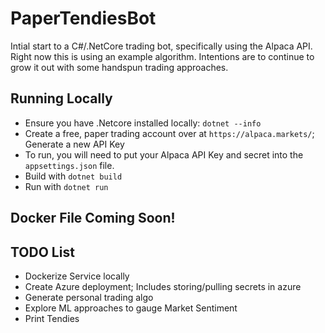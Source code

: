 ﻿# PaperTendiesBot
 Intial start to a C#/.NetCore trading bot, specifically using the Alpaca API. Right now this is using an example algorithm. Intentions are to continue to grow it out with some handspun trading approaches.
 
 ## Running Locally
 - Ensure you have .Netcore installed locally: `dotnet --info`
 - Create a free, paper trading account over at `https://alpaca.markets/`; Generate a new API Key
 - To run, you will need to put your Alpaca API Key and secret into the `appsettings.json` file.
 - Build with `dotnet build`
 - Run with `dotnet run`
 
## Docker File Coming Soon!

## TODO List
 - Dockerize Service locally
 - Create Azure deployment; Includes storing/pulling secrets in azure
 - Generate personal trading algo
 - Explore ML approaches to gauge Market Sentiment
 - Print Tendies

